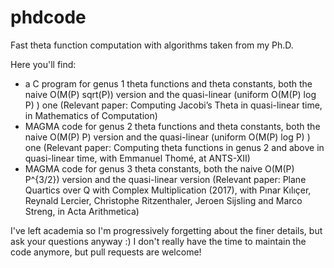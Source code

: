 # phdcode
Fast theta function computation with algorithms taken from my Ph.D.

Here you'll find:
 * a C program for genus 1 theta functions and theta constants, both the naive O(M(P) sqrt(P)) version and the quasi-linear (uniform O(M(P) log P) ) one
     (Relevant paper: Computing Jacobi’s Theta in quasi-linear time, in Mathematics of Computation)
 * MAGMA code for genus 2 theta functions and theta constants, both the naive O(M(P) P) version and the quasi-linear (uniform O(M(P) log P) ) one
     (Relevant paper: Computing theta functions in genus 2 and above in quasi-linear time, with Emmanuel Thomé, at ANTS-XII)
 * MAGMA code for genus 3 theta constants, both the naive O(M(P) P^{3/2}) version and the quasi-linear version
     (Relevant paper: Plane Quartics over Q with Complex Multiplication (2017), with Pınar Kılıçer, Reynald Lercier, Christophe Ritzenthaler, Jeroen Sijsling and Marco Streng, in Acta Arithmetica)

I've left academia so I'm progressively forgetting about the finer details, but ask your questions anyway :)
I don't really have the time to maintain the code anymore, but pull requests are welcome!
